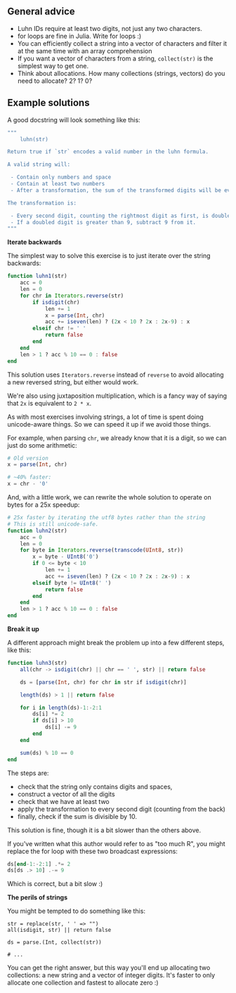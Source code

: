 ## General advice

- Luhn IDs require at least two digits, not just any two characters.
- for loops are fine in Julia. Write for loops :)
- You can efficiently collect a string into a vector of characters and filter it at the same time with an array comprehension
- If you want a vector of characters from a string, `collect(str)` is the simplest way to get one.
- Think about allocations. How many collections (strings, vectors) do you need to allocate? 2? 1? 0?

## Example solutions

A good docstring will look something like this:

```julia
"""
    luhn(str)

Return true if `str` encodes a valid number in the luhn formula.

A valid string will:

 - Contain only numbers and space
 - Contain at least two numbers
 - After a transformation, the sum of the transformed digits will be evenly divisible by 10

The transformation is:

 - Every second digit, counting the rightmost digit as first, is doubled
 - If a doubled digit is greater than 9, subtract 9 from it.
"""
```


**Iterate backwards**

The simplest way to solve this exercise is to just iterate over the string backwards:

```julia
function luhn1(str)
    acc = 0
    len = 0
    for chr in Iterators.reverse(str)
        if isdigit(chr)
            len += 1
            x = parse(Int, chr)
            acc += iseven(len) ? (2x < 10 ? 2x : 2x-9) : x
        elseif chr != ' '
            return false
        end
    end
    len > 1 ? acc % 10 == 0 : false
end
```

This solution uses `Iterators.reverse` instead of `reverse` to avoid allocating
a new reversed string, but either would work.

We're also using juxtaposition multiplication, which is a fancy way of saying that `2x` is equivalent to `2 * x`.

As with most exercises involving strings, a lot of time is spent doing unicode-aware things.
So we can speed it up if we avoid those things.

For example, when parsing `chr`, we already know that it is a digit, so we can just do some arithmetic:

```julia
# Old version
x = parse(Int, chr)

# ~40% faster:
x = chr - '0'
```

And, with a little work, we can rewrite the whole solution to operate on bytes for a 25x speedup:

```julia
# 25x faster by iterating the utf8 bytes rather than the string
# This is still unicode-safe.
function luhn2(str)
    acc = 0
    len = 0
    for byte in Iterators.reverse(transcode(UInt8, str))
        x = byte - UInt8('0')
        if 0 <= byte < 10
            len += 1
            acc += iseven(len) ? (2x < 10 ? 2x : 2x-9) : x
        elseif byte != UInt8(' ')
            return false
        end
    end
    len > 1 ? acc % 10 == 0 : false
end
```


**Break it up**

A different approach might break the problem up into a few different steps, like this:

```julia
function luhn3(str)
    all(chr -> isdigit(chr) || chr == ' ', str) || return false

    ds = [parse(Int, chr) for chr in str if isdigit(chr)]

    length(ds) > 1 || return false

    for i in length(ds)-1:-2:1
        ds[i] *= 2
        if ds[i] > 10
            ds[i] -= 9
        end
    end

    sum(ds) % 10 == 0
end
```

The steps are:

- check that the string only contains digits and spaces,
- construct a vector of all the digits
- check that we have at least two
- apply the transformation to every second digit (counting from the back)
- finally, check if the sum is divisible by 10.

This solution is fine, though it is a bit slower than the others above.

If you've written what this author would refer to as "too much R", you might replace the for loop with these two broadcast expressions:

```julia
ds[end-1:-2:1] .*= 2
ds[ds .> 10] .-= 9
```

Which is correct, but a bit slow :)


**The perils of strings**

You might be tempted to do something like this:

```
str = replace(str, ' ' => "")
all(isdigit, str) || return false

ds = parse.(Int, collect(str))

# ...
```

You can get the right answer, but this way you'll end up allocating two collections: a new string and a vector of integer digits.
It's faster to only allocate one collection and fastest to allocate zero :)
